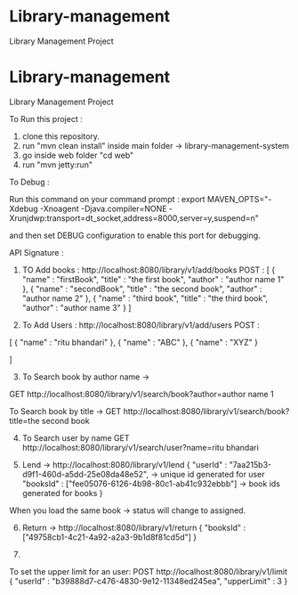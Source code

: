 # Library-management
Library Management Project

# Library-management
Library Management Project

To Run this project :
1) clone this repository.
2) run   "mvn clean install" inside main folder -> library-management-system
3) go inside web folder "cd web"
4) run "mvn jetty:run"

To Debug :

Run this command on your command prompt :
export MAVEN_OPTS="-Xdebug -Xnoagent -Djava.compiler=NONE -Xrunjdwp:transport=dt_socket,address=8000,server=y,suspend=n"

and then set DEBUG configuration to enable this port for debugging.


API Signature : 

1) TO Add books :
http://localhost:8080/library/v1/add/books
POST :
[
{	"name" : "firstBook",
	"title" : "the first book",
	"author" : "author name 1"
},
{	"name" : "secondBook",
	"title" : "the second book",
	"author" : "author name 2"
},
{	"name" : "third book",
	"title" : "the third book",
	"author" : "author name 3"
}
]



2) To Add Users :
http://localhost:8080/library/v1/add/users
POST :
 
[
{	"name" : "ritu bhandari"
},
{	"name" : "ABC"
},
{	"name" : "XYZ"
}

]

3) To Search book by author name -> 

GET 
http://localhost:8080/library/v1/search/book?author=author name 1

To Search book by title -> 
GET
http://localhost:8080/library/v1/search/book?title=the second book 

4) To Search user by name 
GET 
http://localhost:8080/library/v1/search/user?name=ritu bhandari

5) Lend ->
http://localhost:8080/library/v1/lend
{
	"userId" : "7aa215b3-d9f1-460d-a5dd-25e08da48e52", -> unique id generated for user
	"booksId" : ["fee05076-6126-4b98-80c1-ab41c932ebbb"] -> book ids generated for books
}

When you load the same book -> status will change to assigned.

6) Return -> 
http://localhost:8080/library/v1/return
{
	"booksId" : ["49758cb1-4c21-4a92-a2a3-9b1d8f81cd5d"]
}

7)
To set the upper limit for an user:
POST
http://localhost:8080/library/v1/limit
{
	"userId" : "b39888d7-c476-4830-9e12-11348ed245ea",
	"upperLimit" : 3
}



